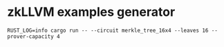 # zkLLVM examples generator

`RUST_LOG=info cargo run -- --circuit merkle_tree_16x4 --leaves 16 --prover-capacity 4`
